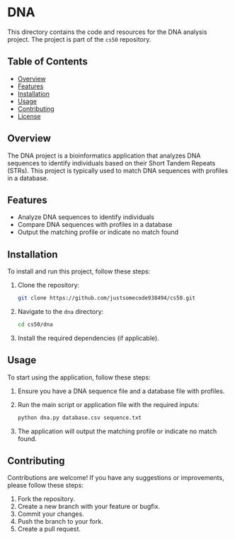# DNA

This directory contains the code and resources for the DNA analysis project. The project is part of the `cs50` repository.

## Table of Contents
- [Overview](#overview)
- [Features](#features)
- [Installation](#installation)
- [Usage](#usage)
- [Contributing](#contributing)
- [License](#license)

## Overview
The DNA project is a bioinformatics application that analyzes DNA sequences to identify individuals based on their Short Tandem Repeats (STRs). This project is typically used to match DNA sequences with profiles in a database.

## Features
- Analyze DNA sequences to identify individuals
- Compare DNA sequences with profiles in a database
- Output the matching profile or indicate no match found

## Installation
To install and run this project, follow these steps:

1. Clone the repository:
    ```sh
    git clone https://github.com/justsomecode938494/cs50.git
    ```

2. Navigate to the `dna` directory:
    ```sh
    cd cs50/dna
    ```

3. Install the required dependencies (if applicable).

## Usage
To start using the application, follow these steps:

1. Ensure you have a DNA sequence file and a database file with profiles.

2. Run the main script or application file with the required inputs:
    ```sh
    python dna.py database.csv sequence.txt
    ```

3. The application will output the matching profile or indicate no match found.

## Contributing
Contributions are welcome! If you have any suggestions or improvements, please follow these steps:

1. Fork the repository.
2. Create a new branch with your feature or bugfix.
3. Commit your changes.
4. Push the branch to your fork.
5. Create a pull request.


